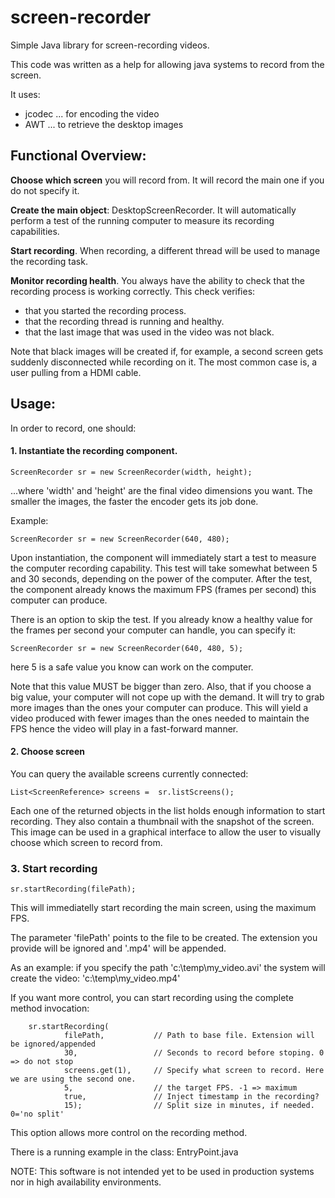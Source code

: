 # screen-recorder
Simple Java library for screen-recording videos.

This code was written as a help for allowing java systems to record from the screen.

It uses:
* jcodec ... for encoding the video
* AWT ... to retrieve the desktop images

## Functional Overview:


**Choose which screen** you will record from. It will record the main one if you do not specify it.

**Create the main object**: DesktopScreenRecorder. It will automatically perform a test of the running computer to measure its recording capabilities.

**Start recording**. When recording, a different thread will be used to manage the recording task.

**Monitor recording health**. You always have the ability to check that the recording process is working correctly.
This check verifies:
* that you started the recording process.
* that the recording thread is running and healthy.
* that the last image that was used in the video was not black.

Note that black images will be created if, for example, a second screen gets suddenly disconnected while recording on it. The most common case is, a user pulling from a HDMI cable.

## Usage:

In order to record, one should:

#### 1. Instantiate the recording component.

    ScreenRecorder sr = new ScreenRecorder(width, height);

...where 'width' and 'height' are the final video dimensions you want.
The smaller the images, the faster the encoder gets its job done.

Example:

    ScreenRecorder sr = new ScreenRecorder(640, 480);

Upon instantiation, the component will immediately start a test to measure the computer recording capability.
This test will take somewhat between 5 and 30 seconds, depending on the power of the computer.
After the test, the component already knows the maximum FPS (frames per second) this computer can produce.

There is an option to skip the test. If you already know a healthy value for the
frames per second your computer can handle, you can specify it:

    ScreenRecorder sr = new ScreenRecorder(640, 480, 5);

here 5 is a safe value you know can work on the computer.

Note that this value MUST be bigger than zero. Also, that if you choose a big value, 
your computer will not cope up with the demand. It will try to grab more images 
than the ones your computer can produce. This will yield a video produced with fewer
images than the ones needed to maintain the FPS hence the video will play in a fast-forward
manner.

#### 2. Choose screen

You can query the available screens currently connected:

    List<ScreenReference> screens =  sr.listScreens();


Each one of the returned objects in the list holds enough information to start recording.
They also contain a thumbnail with the snapshot of the screen. This image can be used in a 
graphical interface to allow the user to visually choose which screen to record from. 

### 3. Start recording

    sr.startRecording(filePath);

This will immediatelly start recording the main screen, using the maximum FPS.

The parameter 'filePath' points to the file to be created. The extension you 
provide will be ignored and '.mp4' will be appended. 

As an example: if you specify the path 'c:\temp\my_video.avi' the system will create the video: 'c:\temp\my_video.mp4'

If you want more control, you can start recording using the complete method invocation:

        sr.startRecording(
                filePath,           // Path to base file. Extension will be ignored/appended
                30,                 // Seconds to record before stoping. 0 => do not stop
                screens.get(1),     // Specify what screen to record. Here we are using the second one.
                5,                  // the target FPS. -1 => maximum
                true,               // Inject timestamp in the recording?
                15);                // Split size in minutes, if needed. 0='no split'

This option allows more control on the recording method.

There is a running example in the class: EntryPoint.java

NOTE:
This software is not intended yet to be used in production systems nor in high availability environments.

